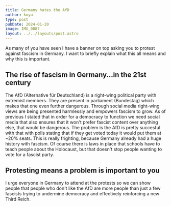 ```yaml
---
title: Germany hates the AfD
author: koyu
type: post
pubDate: 2024-01-20
image: IMG_0887
layout: ../../layouts/post.astro
---
```


As many of you have seen I have a banner on top asking you to protest against fascism in Germany. I want to briefly explain what this all means and why this is important.

## The rise of fascism in Germany...in the 21st century

The AfD (Alternative für Deutschland) is a right-wing political party with extremist members. They are present in parliament (Bundestag) which makes that one even further dangerous. Through social media right-wing views are being presented harmlessly and empowers fascism to grow. As of previous I stated that in order for a democracy to function we need social media that also ensures that it won't prefer fascist content over anything else, that would be dangerous. The problem is the AfD is pretty succesful with that with polls stating that if they get voted today it would put them at ~20% seats. This is really frighting, because Germany already had a huge history with fascism. Of course there is laws in place that schools have to teach people about the Holocaust, but that doesn't stop people wanting to vote for a fascist party.

## Protesting means a problem is important to you

I urge everyone in Germany to attend at the protests so we can show people that people who don't like the AfD are more people than just a few fascists trying to undermine democracy and effectively reinforcing a new Third Reich.
